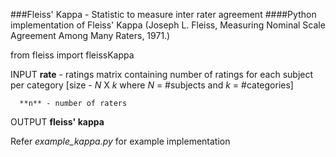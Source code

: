 ###Fleiss' Kappa - Statistic to measure inter rater agreement
####Python implementation of Fleiss' Kappa (Joseph L. Fleiss, Measuring Nominal Scale Agreement Among Many Raters, 1971.)

from fleiss import fleissKappa

INPUT **rate** - ratings matrix containing number of ratings for each subject per category 
      [size - *N* X *k* where *N* = #subjects and *k* = #categories]
      
      **n** - number of raters   
      
OUTPUT **fleiss' kappa**

Refer *example_kappa.py* for example implementation
